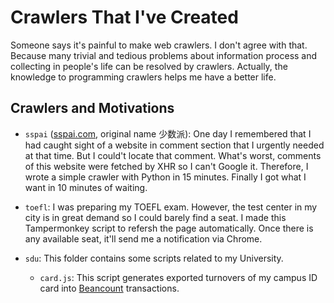 # Crawlers That I've Created

Someone says it's painful to make web crawlers. I don't agree with that. Because many trivial and tedious problems about information process and collecting in people's life can be resolved by crawlers. Actually, the knowledge to programming crawlers helps me have a better life.

## Crawlers and Motivations

* `sspai` ([sspai.com](https://sspai.com), original name 少数派): One day I remembered that I had caught sight of a website in comment section that I urgently needed at that time. But I could't locate that comment. What's worst, comments of this website were fetched by XHR so I can't Google it. Therefore, I wrote a simple crawler with Python in 15 minutes. Finally I got what I want in 10 minutes of waiting.

* `toefl`: I was preparing my TOEFL exam. However, the test center in my city is in great demand so I could barely find a seat. I made this Tampermonkey script to refersh the page automatically. Once there is any available seat, it'll send me a notification via Chrome.

* `sdu`: This folder contains some scripts related to my University.
  * `card.js`: This script generates exported turnovers of my campus ID card into [Beancount][beancount] transactions.

[beancount]: https://github.com/beancount/beancount
